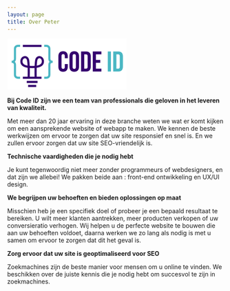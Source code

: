 ```yaml
---
layout: page 
title: Over Peter
---
```



![Code ID](assets/codeid.svg)

**Bij Code ID zijn we een team van professionals die geloven in het leveren van kwaliteit.**

Met meer dan 20 jaar ervaring in deze branche weten we wat er komt kijken om een aansprekende website of webapp te maken. We kennen de beste werkwijzen om ervoor te zorgen dat uw site responsief en snel is. En we zullen ervoor zorgen dat uw site SEO-vriendelijk is.

**Technische vaardigheden die je nodig hebt**

Je kunt tegenwoordig niet meer zonder programmeurs of webdesigners, en dat zijn we allebei! We pakken beide aan : front-end ontwikkeling en UX/UI design.

**We begrijpen uw behoeften en bieden oplossingen op maat**

Misschien heb je een specifiek doel of probeer je een bepaald resultaat te bereiken. U wilt meer klanten aantrekken, meer producten verkopen of uw conversieratio verhogen. Wij helpen u de perfecte website te bouwen die aan uw behoeften voldoet, daarna werken we zo lang als nodig is met u samen om ervoor te zorgen dat dit het geval is.

**Zorg ervoor dat uw site is geoptimaliseerd voor SEO**

Zoekmachines zijn de beste manier voor mensen om u online te vinden. We beschikken over de juiste kennis die je nodig hebt om succesvol te zijn in zoekmachines.
